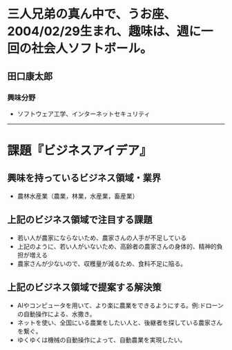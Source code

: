 # 三人兄弟の真ん中で、うお座、2004/02/29生まれ、趣味は、週に一回の社会人ソフトボール。

## 田口康太郎

### 興味分野

- ソフトウェア工学、インターネットセキュリティ


* * *

# 課題『ビジネスアイデア』

## 興味を持っているビジネス領域・業界

- 農林水産業（農業，林業，水産業，畜産業）

## 上記のビジネス領域で注目する課題

- 若い人が農家にならないため、農家さんの人手が不足している
- 上記のように、若い人がいないため、高齢者の農家さんの身体的、精神的負担が増える
- 農家さんが少ないので、収穫量が減るため、食料不足に陥る。

## 上記のビジネス領域で提案する解決策

- AIやコンピュータを用いて、より楽に農業をできるようにする。例:ドローンの自動操作による、水撒き。
- ネットを使い、全国にいる農業をしたい人と、後継者を探している農家さんを繋ぐ。
- ゆくゆくは機械の自動操作によって、自動農業を実現したい。



